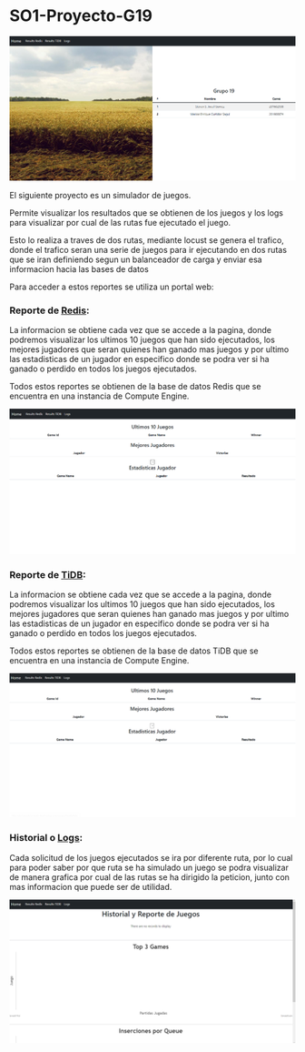 # SO1-Proyecto-G19

![image](./Fase2/img/home.png)

El siguiente proyecto es un simulador de juegos.

Permite visualizar los resultados que se obtienen de los juegos y los logs para visualizar por cual de las rutas fue ejecutado el juego.

Esto lo realiza a traves de dos rutas, mediante locust se genera el trafico, donde el trafico seran una serie de juegos para ir ejecutando en dos rutas que se iran definiendo segun un balanceador de carga y enviar esa informacion hacia las bases de datos

Para acceder a estos reportes se utiliza un portal web:

### Reporte de [Redis](https://so1-proyecto-fase2-4waihun6ya-uc.a.run.app/resultsRedis): 
La informacion se obtiene cada vez que se accede a la pagina, donde podremos visualizar los ultimos 10 juegos que han sido ejecutados, los mejores jugadores que seran quienes han ganado mas juegos y por ultimo las estadisticas de un jugador en especifico donde se podra ver si ha ganado o perdido en todos los juegos ejecutados.

Todos estos reportes se obtienen de la base de datos Redis que se encuentra en una instancia de Compute Engine.

![image](./Fase2/img/redis.png)

### Reporte de [TiDB](https://so1-proyecto-fase2-4waihun6ya-uc.a.run.app/resultsTiDB): 
La informacion se obtiene cada vez que se accede a la pagina, donde podremos visualizar los ultimos 10 juegos que han sido ejecutados, los mejores jugadores que seran quienes han ganado mas juegos y por ultimo las estadisticas de un jugador en especifico donde se podra ver si ha ganado o perdido en todos los juegos ejecutados.

Todos estos reportes se obtienen de la base de datos TiDB que se encuentra en una instancia de Compute Engine.

![image](./Fase2/img/tidb.png)

### Historial o [Logs](https://so1-proyecto-fase2-4waihun6ya-uc.a.run.app/logs): 
Cada solicitud de los juegos ejecutados se ira por diferente ruta, por lo cual para poder saber por que ruta se ha simulado un juego se podra visualizar de manera grafica por cual de las rutas se ha dirigido la peticion, junto con mas informacion que puede ser de utilidad.

![image](./Fase2/img/logs.png)
